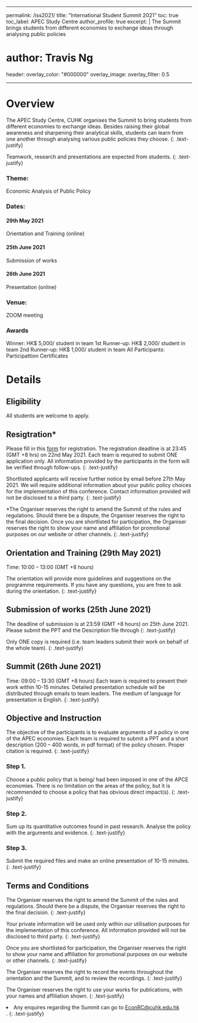 
---
permalink: /iss2021/
title: "International Student Summit 2021"
toc: true
toc_label: APEC Study Centre
author_profile: true
excerpt: |
  The Summit brings students from different economies to exchange ideas through analysing public policies
# author: Travis Ng
header:
  overlay_color: "#000000"
  overlay_image: 
  overlay_filter: 0.5
  
---

# Overview
The APEC Study Centre, CUHK organises the Summit to bring students from different economies to exchange ideas. Besides raising their global awareness and sharpening their analytical skills, students can learn from one another through analysing various public policies they choose. 
{: .text-justify}

Teamwork, research and presentations are expected from students.
{: .text-justify}

### Theme: 
Economic Analysis of Public Policy
### Dates:
#### 29th May 2021
Orientation and Training (online)
#### 25th June 2021
Submission of works
#### 26th June 2021
Presentation (online)
### Venue:
ZOOM meeting
### Awards
Winner: HK$ 5,000/ student in team
1st Runner-up: HK$ 2,000/ student in team
2nd Runner-up: HK$ 1,000/ student in team
All Participants: Participattion Certificates

# Details
## Eligibility
All students are welcome to apply.

## Resigtration*
Please fill in this [form](https://forms.office.com/r/RsHbL7Ezzp/) for registration. The registration deadline is at 23:45 (GMT +8 hrs) on 22nd May 2021. Each team is required to submit ONE application only. All information provided by the participants in the form will be verified through follow-ups. 
{: .text-justify}

Shortlisted applicants will receive further notice by email before 27th May 2021. We will require additional information about your public policy choices for the implementation of this conference. Contact information provided will not be disclosed to a third party.
{: .text-justify}

*The Organiser reserves the right to amend the Summit of the rules and regulations. Should there be a dispute, the Organiser reserves the right to the final decision. Once you are shortlisted for participation, the Organiser reserves the right to show your name and affiliation for promotional purposes on our website or other channels.
{: .text-justify}

## Orientation and Training (29th May 2021)
Time: 10:00 – 13:00 (GMT +8 hours)

The orientation will provide more guidelines and suggestions on the programme requirements. If you have any questions, you are free to ask during the orientation.
{: .text-justify}

## Submission of works (25th June 2021)
The deadline of submission is at 23:59 (GMT +8 hours) on 25th June 2021. Please submit the PPT and the Description file through
{: .text-justify}

Only ONE copy is required (i.e. team leaders submit their work on behalf of the whole team).
{: .text-justify}

## Summit (26th June 2021)
Time: 09:00 – 13:30 (GMT +8 hours)
Each team is required to present their work within 10-15 minutes. Detailed presentation schedule will be distributed through emails to team leaders. The medium of language for presentation is English.
{: .text-justify}

## Objective and Instruction
The objective of the participants is to evaluate arguments of a policy in one of the APEC economies. Each team is required to submit a PPT and a short description (200 – 400 words, in pdf format) of the policy chosen. Proper citation is required.
{: .text-justify}

### Step 1.
Choose a public policy that is being/ had been imposed in one of the APCE economies. There is no limitation on the areas of the policy, but it is recommended to choose a policy that has obvious direct impact(s).
{: .text-justify}

### Step 2.
Sum up its quantitative outcomes found in past research. Analyse the policy with the arguments and evidence. 
{: .text-justify}

### Step 3.
Submit the required files and make an online presentation of 10-15 minutes.
{: .text-justify}

## Terms and Conditions
The Organiser reserves the right to amend the Summit of the rules and regulations. Should there be a dispute, the Organiser reserves the right to the final decision.
{: .text-justify}

Your private information will be used only within our utilisation purposes for the implementation of this conference. All information provided will not be disclosed to third party.
{: .text-justify}

Once you are shortlisted for participation, the Organiser reserves the right to show your name and affiliation for promotional purposes on our website or other channels.
{: .text-justify}

The Organiser reserves the right to record the events throughout the orientation and the Summit, and to review the recordings. 
{: .text-justify}

The Organiser reserves the right to use your works for publications, with your names and affiliation shown.
{: .text-justify}


<li>Any enquires regarding the Summit can go to <a href="mailto:EconRC@cuhk.edu.hk">EconRC@cuhk.edu.hk</a></li>.
{: .text-justify}
